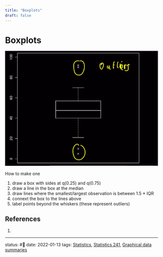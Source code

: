 ```yaml
---
title: "Boxplots"
draft: false
---
```

# Boxplots
![](Zettelkasten/Pasted%20image%2020220113104552.png)

How to make one
1. draw a box with sides at q(0.25) and q(0.75)
2. draw a line in the box at the median
3. draw lines where the smallest/largest observation is between 1.5 \* IQR
4. connext the box to the lines above
5. label points beyond the whiskers (these represent outliers) 


## References
1. 

---
status: #🌱 
date: 2022-01-13
tags: [Statistics](Statistics), [Statistics 241](Statistics%20241.md), [Graphical data summaries](Graphical%20data%20summaries.md)